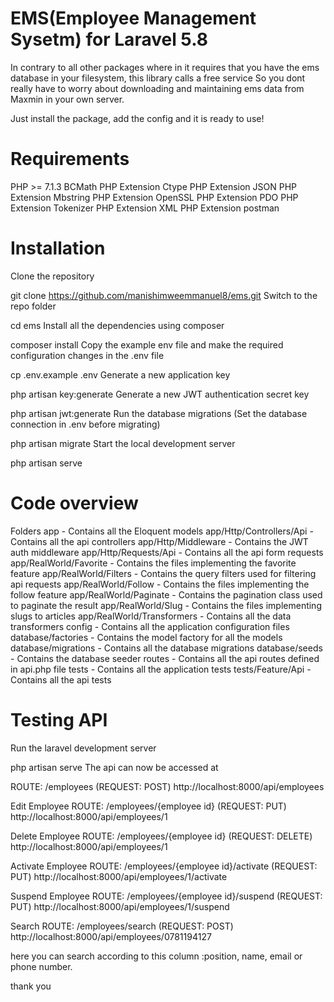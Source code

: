 EMS(Employee Management Sysetm) for Laravel 5.8 
=======================

In contrary to all other packages where in it requires that you have the ems database in your filesystem, this library calls a free service
So you dont really have to worry about downloading and maintaining ems data from Maxmin in your own server.

Just install the package, add the config and it is ready to use!


Requirements
============

PHP >= 7.1.3
BCMath PHP Extension
Ctype PHP Extension
JSON PHP Extension
Mbstring PHP Extension
OpenSSL PHP Extension
PDO PHP Extension
Tokenizer PHP Extension
XML PHP Extension
postman


Installation
============

   Clone the repository

git clone https://github.com/manishimweemmanuel8/ems.git
Switch to the repo folder

cd ems
Install all the dependencies using composer

composer install
Copy the example env file and make the required configuration changes in the .env file

cp .env.example .env
Generate a new application key

php artisan key:generate
Generate a new JWT authentication secret key

php artisan jwt:generate
Run the database migrations (Set the database connection in .env before migrating)

php artisan migrate
Start the local development server

php artisan serve


Code overview
==============

Folders
app - Contains all the Eloquent models
app/Http/Controllers/Api - Contains all the api controllers
app/Http/Middleware - Contains the JWT auth middleware
app/Http/Requests/Api - Contains all the api form requests
app/RealWorld/Favorite - Contains the files implementing the favorite feature
app/RealWorld/Filters - Contains the query filters used for filtering api requests
app/RealWorld/Follow - Contains the files implementing the follow feature
app/RealWorld/Paginate - Contains the pagination class used to paginate the result
app/RealWorld/Slug - Contains the files implementing slugs to articles
app/RealWorld/Transformers - Contains all the data transformers
config - Contains all the application configuration files
database/factories - Contains the model factory for all the models
database/migrations - Contains all the database migrations
database/seeds - Contains the database seeder
routes - Contains all the api routes defined in api.php file
tests - Contains all the application tests
tests/Feature/Api - Contains all the api tests

Testing API
============
Run the laravel development server

php artisan serve
The api can now be accessed at

ROUTE: /employees (REQUEST: POST)
http://localhost:8000/api/employees


Edit Employee ROUTE: /employees/{employee id} (REQUEST: PUT)
http://localhost:8000/api/employees/1

Delete Employee ROUTE: /employees/{employee id} (REQUEST: DELETE)
http://localhost:8000/api/employees/1

Activate Employee ROUTE: /employees/{employee id}/activate (REQUEST: PUT)
http://localhost:8000/api/employees/1/activate

Suspend Employee ROUTE: /employees/{employee id}/suspend (REQUEST: PUT)
http://localhost:8000/api/employees/1/suspend


Search ROUTE: /employees/search (REQUEST: POST)
http://localhost:8000/api/employees/0781194127

here you can search according to this column :position, name, email or phone number.

thank you



